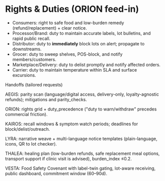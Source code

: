 # Rights & Duties (ORION feed-in)

- Consumers: right to safe food and low-burden remedy (refund/replacement) + clear notice.
- Processor/Brand: duty to maintain accurate labels, lot bulletins, and rapid public recall.
- Distributor: duty to **immediately** block lots on alert; propagate to downstreams.
- Grocer: duty to sweep shelves, POS-block, and notify members/customers.
- Marketplace/Delivery: duty to delist promptly and notify affected orders.
- Carrier: duty to maintain temperature within SLA and surface excursions.

Handoffs (tailored requests)

AEGIS: parity scan (language/digital access, delivery-only, loyalty-agnostic refunds); mitigations and parity_checks.

ORION: rights grid + duty_precedence ("duty to warn/withdraw" precedes commercial friction).

KAIROS: recall windows & symptom watch periods; deadlines for block/delist/outreach.

LYRA: narrative weave + multi-language notice templates (plain-language, icons, QR to lot checker).

THALEA: healing plan (low-burden refunds, safe replacement meal options, transport support if clinic visit is advised), burden_index ≤0.2.

VESTA: Food Safety Covenant with label-twin gating, lot-aware receiving, public dashboard, commitment window (60–90d).
